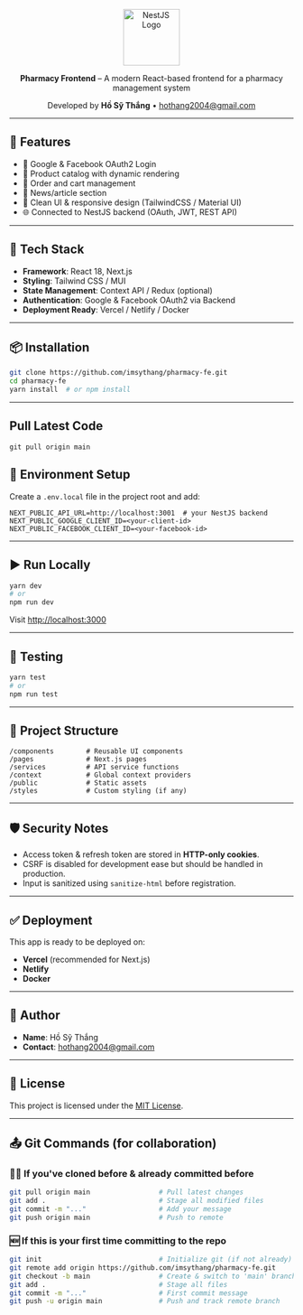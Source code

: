<p align="center">
  <img src="https://nestjs.com/img/logo-small.svg" width="100" alt="NestJS Logo" />
</p>

<p align="center">
  <b>Pharmacy Frontend</b> – A modern React-based frontend for a pharmacy management system
</p>

<p align="center">
  Developed by <b>Hồ Sỹ Thắng</b> • <a href="mailto:hothang2004@gmail.com">hothang2004@gmail.com</a>
</p>

---

## 🚀 Features

* 🔐 Google & Facebook OAuth2 Login
* 📆 Product catalog with dynamic rendering
* 🛒 Order and cart management
* 📁 News/article section
* 🍃 Clean UI & responsive design (TailwindCSS / Material UI)
* 🌐 Connected to NestJS backend (OAuth, JWT, REST API)

---

## 🧰 Tech Stack

* **Framework**: React 18, Next.js
* **Styling**: Tailwind CSS / MUI
* **State Management**: Context API / Redux (optional)
* **Authentication**: Google & Facebook OAuth2 via Backend
* **Deployment Ready**: Vercel / Netlify / Docker

---

## 📦 Installation

```bash
git clone https://github.com/imsythang/pharmacy-fe.git
cd pharmacy-fe
yarn install  # or npm install
```

---
## Pull Latest Code
```
git pull origin main
```

## 🔧 Environment Setup

Create a `.env.local` file in the project root and add:

```env
NEXT_PUBLIC_API_URL=http://localhost:3001  # your NestJS backend
NEXT_PUBLIC_GOOGLE_CLIENT_ID=<your-client-id>
NEXT_PUBLIC_FACEBOOK_CLIENT_ID=<your-facebook-id>
```

---

## ▶️ Run Locally

```bash
yarn dev
# or
npm run dev
```

Visit [http://localhost:3000](http://localhost:3000)

---

## 🧪 Testing

```bash
yarn test
# or
npm run test
```

---

## 📂 Project Structure

```
/components        # Reusable UI components
/pages             # Next.js pages
/services          # API service functions
/context           # Global context providers
/public            # Static assets
/styles            # Custom styling (if any)
```

---

## 🛡️ Security Notes

* Access token & refresh token are stored in **HTTP-only cookies**.
* CSRF is disabled for development ease but should be handled in production.
* Input is sanitized using `sanitize-html` before registration.

---

## ✅ Deployment

This app is ready to be deployed on:

* **Vercel** (recommended for Next.js)
* **Netlify**
* **Docker**

---

## 🙌 Author

* **Name**: Hồ Sỹ Thắng
* **Contact**: [hothang2004@gmail.com](mailto:hothang2004@gmail.com)

---

## 📜 License

This project is licensed under the [MIT License](LICENSE).

---

## 📤 Git Commands (for collaboration)

### 🧑‍💻 If you've cloned before & already committed before

```bash
git pull origin main                 # Pull latest changes
git add .                            # Stage all modified files
git commit -m "..."                  # Add your message
git push origin main                 # Push to remote
```

### 🆕 If this is your first time committing to the repo

```bash
git init                             # Initialize git (if not already)
git remote add origin https://github.com/imsythang/pharmacy-fe.git
git checkout -b main                 # Create & switch to 'main' branch
git add .                            # Stage all files
git commit -m "..."                  # First commit message
git push -u origin main              # Push and track remote branch
```
